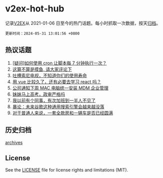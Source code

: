# v2ex-hot-hub

 记录[V2EX](https://www.v2ex.com/)从 2021-01-06 日至今的热门话题。每小时抓取一次数据，按天[归档](archives)。

`更新时间：2024-05-31 13:01:56 +0800`

## 热议话题

1. [[疑问]如何使用 cron 让脚本每 7 分钟执行一次？](https://www.v2ex.com/t/1045433)
1. [这算不算是摸鱼, 请大家评论下](https://www.v2ex.com/t/1045589)
1. [吐槽索尼电视，不知道你们的使用寿命](https://www.v2ex.com/t/1045466)
1. [用 vue 比较久了，还有必要去学习 react 吗？](https://www.v2ex.com/t/1045352)
1. [公司通知下周 MAC 电脑统一安装 MDM 企业管理](https://www.v2ex.com/t/1045490)
1. [妹妹马上高考，政审严格吗](https://www.v2ex.com/t/1045576)
1. [我以前有个同事，有次加班到一半人不见了](https://www.v2ex.com/t/1045477)
1. [暴论：未来谷歌这种通用搜索引擎会越来越没落](https://www.v2ex.com/t/1045600)
1. [对于普通人来说，一套全款房和一辆车是否已经圆满](https://www.v2ex.com/t/1045386)

## 历史归档

[archives](archives)

## License

See the [LICENSE](LICENSE) file for license rights and limitations (MIT).
